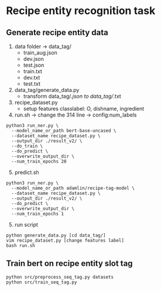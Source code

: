 # Recipe entity recognition task

## Generate recipe entity data
1. data folder -> data_tag/
    + train_aug.json
    + dev.json
    + test.json
    + train.txt
    + dev.txt
    + test.txt
2. data_tag/generate_data.py
    + transform data_tag/*.json to data_tag/*.txt
3. recipe_dataset.py
    + setup features classlabel: O, dishname, ingredient
4. run.sh -> change the 314 line -> config:num_labels
```bash=
python3 run_ner.py \
  --model_name_or_path bert-base-uncased \
  --dataset_name recipe_dataset.py \
  --output_dir ./result_v2/ \
  --do_train \
  --do_predict \
  --overwrite_output_dir \
  --num_train_epochs 20
```

5. predict.sh 
```bash=
python3 run_ner.py \
  --model_name_or_path adamlin/recipe-tag-model \
  --dataset_name recipe_dataset.py \
  --output_dir ./result_v2/ \
  --do_predict \
  --overwrite_output_dir \
  --num_train_epochs 1
```



5. run script
```bash=
python generate_data.py [cd data_tag/]
vim recipe_dataset.py [change features label]
bash run.sh
```



## Train bert on recipe entity slot tag
```bash=
python src/preprocess_seq_tag.py datasets
python src/train_seq_tag.py
```
